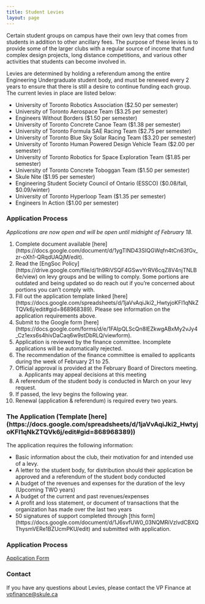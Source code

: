 ```yaml
---
title: Student Levies
layout: page
---
```


<p>Certain student groups on campus have their own levy that comes from students in addition to other ancillary fees. The purpose of these levies is to provide some of the larger clubs with a regular source of income that fund complex design projects, long distance competitions, and various other activities that students can become involved in.</p>
<p>Levies are determined by holding a referendum among the entire Engineering Undergraduate student body, and must be renewed every 2 years to ensure that there is still a desire to continue funding each group. The current levies in place are listed below:</p>
<ul>
    <li>University of Toronto Robotics Association ($2.50 per semester)</li>
    <li>University of Toronto Aerospace Team ($3.25 per semester)</li>
    <li>Engineers Without Borders ($1.50 per semester)</li>
    <li>University of Toronto Concrete Canoe Team ($1.38 per semester)</li>
    <li>University of Toronto Formula SAE Racing Team ($2.75 per semester)</li>
    <li>University of Toronto Blue Sky Solar Racing Team ($3.20 per semester)</li>
    <li>University of Toronto Human Powered Design Vehicle Team ($2.00 per semester)</li>
    <li>University of Toronto Robotics for Space Exploration Team ($1.85 per semester)</li>
    <li>University of Toronto Concrete Toboggan Team ($1.50 per semester)</li>
    <li>Skule Nite ($1.95 per semester)</li>
    <li>Engineering Student Society Council of Ontario (ESSCO) ($0.08/fall, $0.09/winter)</li>
    <li>University of Toronto Hyperloop Team ($1.35 per semester)</li>
    <li>Engineers In Action ($1.00 per semester)</li>
</ul>
<h3>Application Process</h3>
<p><i>Applications are now open and will be open until midnight of February 18. </i></p>
<ol>
    <li>Complete document available [here](https://docs.google.com/document/d/1ygTlND43SIQGWqfn4tCn63fGv_zr-oXh1-QRqdUAQjM/edit).</li>
    <li>Read the [EngSoc Policy](https://drive.google.com/file/d/1h9RiVSQF4GSwvYrRV6cqZ8V4njTNLB6e/view) on levy groups and be willing to comply. Some portions are outdated and being updated so do reach out if you’re concerned about portions you can’t comply with.</li>
    <li>Fill out the application template linked [here](https://docs.google.com/spreadsheets/d/1jaVvAqiJki2_HwtyjoKFI1qNkZTQVk6j/edit#gid=868968389). Please see information on the application requirements above.</li>
    <li>Submit to the Google form [here](https://docs.google.com/forms/d/e/1FAIpQLScQn8lEZkwgABxMy2vJy4_Cz1exs6s4hivDaCaq6w9stDbRLQ/viewform).</li>
    <li>Application is reviewed by the finance committee. Incomplete applications will be automatically rejected. </li>
    <li>The recommendation of the finance committee is emailed to applicants during the week of February 21 to 25.</li>
    <li>Official approval is provided at the February Board of Directors meeting. <ol style="list-style:lower-alpha;">
            <li>Applicants may appeal decisions at this meeting</li>
        </ol>
    </li>
    <li>A referendum of the student body is conducted in March on your levy request.</li>
    <li>If passed, the levy begins the following year.</li>
    <li>Renewal (application & referendum) is required every two years.</li>
</ol>
<h3>The Application (Template [here](https://docs.google.com/spreadsheets/d/1jaVvAqiJki2_HwtyjoKFI1qNkZTQVk6j/edit#gid=868968389))</h3>
<p>The application requires the following information:</p>
<ul>
    <li>Basic information about the club, their motivation for and intended use of a levy. </li>
    <li>A letter to the student body, for distribution should their application be approved and a referendum of the student body conducted</li>
    <li>A budget of the revenues and expenses for the duration of the levy (Upcoming TWO years)</li>
    <li>A budget of the current and past revenues/expenses</li>
    <li>A profit and loss statement, or document of transactions that the organization has made over the last two years </li>
    <li>50 signatures of support completed through [this form](https://docs.google.com/document/d/1J6svfUW0_03NQMRiVzlvdCBXQThysmVERe1BZUcmPKU/edit) and submitted with application.</li>
</ul>
<h3>Application Process</h3> <a class="button is-primary" href="https://docs.google.com/forms/d/e/1FAIpQLSfiQFTOcnVdR47qPRT8Phs8cb8A2LqBm44FPRnq6wrJe-QGMQ/viewform ">Application Form</a>
<h3>Contact</h3>
<p>If you have any questions about Levies, please contact the VP Finance at <a class="has-text-warning" href="mailto:vpfinance@skule.ca">vpfinance@skule.ca</a>